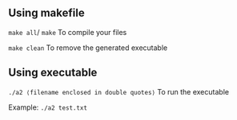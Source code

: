 ## Using makefile
```make all```/ ```make```
To compile your files

```make clean```
To remove the generated executable

## Using executable
```./a2 ⟨filename enclosed in double quotes⟩```
To run the executable

Example:
```./a2 test.txt```